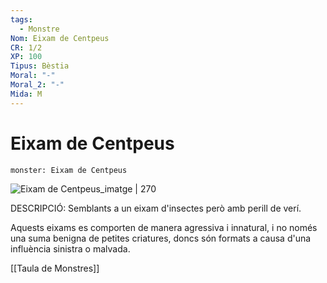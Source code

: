 ```yaml
---
tags:
  - Monstre
Nom: Eixam de Centpeus
CR: 1/2
XP: 100
Tipus: Bèstia
Moral: "-"
Moral_2: "-"
Mida: M
---
```

# Eixam de Centpeus

```statblock
monster: Eixam de Centpeus
```

![Eixam de Centpeus_imatge | 270](https://images-wixmp-ed30a86b8c4ca887773594c2.wixmp.com/f/7aa9d383-2837-41aa-b7b7-8f831c00ddef/de5d0lh-ce955fc0-eb80-412a-827d-974049658853.jpg/v1/fill/w_830,h_962,q_70,strp/centipede_swarm_by_willobrien_de5d0lh-pre.jpg?token=eyJ0eXAiOiJKV1QiLCJhbGciOiJIUzI1NiJ9.eyJzdWIiOiJ1cm46YXBwOjdlMGQxODg5ODIyNjQzNzNhNWYwZDQxNWVhMGQyNmUwIiwiaXNzIjoidXJuOmFwcDo3ZTBkMTg4OTgyMjY0MzczYTVmMGQ0MTVlYTBkMjZlMCIsIm9iaiI6W1t7ImhlaWdodCI6Ijw9MTA0MyIsInBhdGgiOiJcL2ZcLzdhYTlkMzgzLTI4MzctNDFhYS1iN2I3LThmODMxYzAwZGRlZlwvZGU1ZDBsaC1jZTk1NWZjMC1lYjgwLTQxMmEtODI3ZC05NzQwNDk2NTg4NTMuanBnIiwid2lkdGgiOiI8PTkwMCJ9XV0sImF1ZCI6WyJ1cm46c2VydmljZTppbWFnZS5vcGVyYXRpb25zIl19.McjOxEDgb4YJDHbOUthHqQLopALTWF-Fzn2Y8i55iQo)

DESCRIPCIÓ: 
Semblants a un eixam d'insectes però amb perill de verí.

Aquests eixams es comporten de manera agressiva i innatural, i no només una suma benigna de petites criatures, doncs són formats a causa d'una influència sinistra o malvada.

[[Taula de Monstres]]

